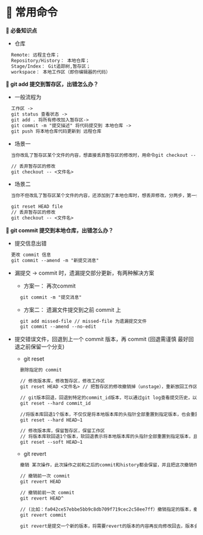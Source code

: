 # &#x1F3A8; 常用命令
**&#x1F381; 必备知识点**
+ 仓库
```txt
  Remote: 远程主仓库；
  Repository/History： 本地仓库；
  Stage/Index： Git追踪树,暂存区；
  workspace： 本地工作区（即你编辑器的代码）
```

**&#x1F381; git add 提交到暂存区，出错怎么办？**
+ 一般流程为
```txt
  工作区 -> 
  git status 查看状态 -> 
  git add . 将所有修改加入暂存区-> 
  git commit -m "提交描述" 将代码提交到 本地仓库 -> 
  git push 将本地仓库代码更新到 远程仓库
```
+ 场景一
```txt
  当你改乱了暂存区某个文件的内容，想直接丢弃暂存区的修改时，用命令git checkout -- file。
```
```txt
  // 丢弃暂存区的修改
  git checkout -- <文件名>
```

+ 场景二
```txt
  当你不但改乱了暂存区某个文件的内容，还添加到了本地仓库时，想丢弃修改，分两步，第一步用命令 git reset HEAD file，就回到了场景1，第二步按场景1操作。
```
```txt
  git reset HEAD file
  // 丢弃暂存区的修改
  git checkout -- <文件名>
```

**&#x1F381; git commit 提交到本地仓库，出错怎么办？**
+ 提交信息出错
```txt
  更改 commit 信息
  git commit --amend -m "新提交消息"
```
+ 漏提交 -> commit 时，遗漏提交部分更新，有两种解决方案

  + 方案一： 再次commit
  ```txt
    git commit -m "提交消息"
  ```
  + 方案二： 遗漏文件提交到之前 commit 上
  ```txt
    git add missed-file // missed-file 为遗漏提交文件
    git commit --amend --no-edit
  ```
+ 提交错误文件，回退到上一个 commit 版本，再 commit (回退需谨慎 最好回退之前保留一个分支)
  + git reset
  ```txt
    删除指定的 commit

    // 修改版本库，修改暂存区，修改工作区
    git reset HEAD <文件名> // 把暂存区的修改撤销掉（unstage），重新放回工作区。

    // git版本回退，回退到特定的commit_id版本，可以通过git log查看提交历史，以便确定要回退到哪个版本(commit 之后的即为ID);
    git reset --hard commit_id 

    //将版本库回退1个版本，不仅仅是将本地版本库的头指针全部重置到指定版本，也会重置暂存区，并且会将工作区代码也回退到这个版本
    git reset --hard HEAD~1

    // 修改版本库，保留暂存区，保留工作区
    // 将版本库软回退1个版本，软回退表示将本地版本库的头指针全部重置到指定版本，且将这次提交之后的所有变更都移动到暂存区。
    git reset --soft HEAD~1
  ```
  + git revert
  ```txt
    撤销 某次操作，此次操作之前和之后的commit和history都会保留，并且把这次撤销作为一次最新的提交

    // 撤销前一次 commit
    git revert HEAD

    // 撤销前前一次 commit
    git revert HEAD^
    
    // (比如：fa042ce57ebbe5bb9c8db709f719cec2c58ee7ff）撤销指定的版本，撤销也会作为一次提交进行保存。
    git revert commit
  ```
  ```txt
    git revert是提交一个新的版本，将需要revert的版本的内容再反向修改回去，版本会递增，不影响之前提交的内容
  ```